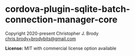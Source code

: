 # cordova-plugin-sqlite-batch-connection-manager-core

Copyright 2020-present Christopher J. Brody <chris.brody+brodybits@gmail.com>

**License:** MIT with commercial license option available
